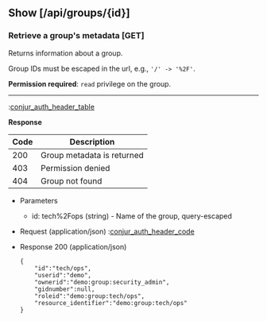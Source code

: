 ## Show [/api/groups/{id}]

### Retrieve a group's metadata [GET]

Returns information about a group.

Group IDs must be escaped in the url, e.g., `'/' -> '%2F'`.

**Permission required**: `read` privilege on the group.

---

:[conjur_auth_header_table](partials/conjur_auth_header_table.md)

**Response**

|Code|Description|
|----|-----------|
|200|Group metadata is returned|
|403|Permission denied|
|404|Group not found|

+ Parameters
    + id: tech%2Fops (string) - Name of the group, query-escaped

+ Request (application/json)
    :[conjur_auth_header_code](partials/conjur_auth_header_code.md)

+ Response 200 (application/json)

    ```
    {
        "id":"tech/ops",
        "userid":"demo",
        "ownerid":"demo:group:security_admin",
        "gidnumber":null,
        "roleid":"demo:group:tech/ops",
        "resource_identifier":"demo:group:tech/ops"
    }
    ```
